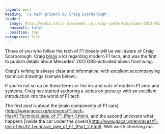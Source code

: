 ```yaml
---
layout: post
heading: 'F1 tech primers by Craig Scarborough'
leader:
  image: http://media.chris-alexander.co.uk/wp-content/uploads/2012/03/wpid-tb_688x500_Gocar_2012_large1.jpg
  hassmall: false
  position: top
categories: life
---
```


Those of you who follow the tech of F1 closely will be well aware of Craig Scarborough. Craig [blogs](http://scarbsf1.wordpress.com) a lot regarding modern F1 tech, and was the first to publish details about Mercedes' 2012 DRS-activated blown front wing. 

Craig's writing is always clear and informative, with excellent accompanying technical drawings (sample below). 

If you're not so up on these terms or the ins and outs of modern F1 aero and systems, Craig has started authoring a series on gocar.gr with an excellent introduction into the world of F1 tech.

The first post is about the [main components of F1 cars](http://www.gocar.gr/en/races/f1-tech-files/t1,Technical_side_of_F1_(Part_1.html), and the second uncovers what happens [inside the car under the covers](http://www.gocar.gr/en/races/f1-tech-files/t2,Technical_side_of_F1_(Part_2.html). Well worth checking out. 
